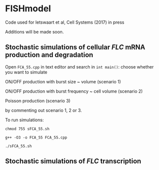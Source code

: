 # FISHmodel
Code used for Ietswaart et al, Cell Systems (2017) in press

Additions will be made soon.

## Stochastic simulations of cellular *FLC* mRNA production and degradation

Open `FCA_55.cpp` in text editor and search in `int main()`: 
choose whether you want to simulate

ON/OFF production with burst size ~ volume (scenario 1)

ON/OFF production with burst frequency ~ cell volume (scenario 2)

Poisson production (scenario 3)

by commenting out scenario 1, 2 or 3.

To run simulations: 

`chmod 755 sFCA_55.sh`

`g++ -O3 -o FCA_55 FCA_55.cpp`
 
`./sFCA_55.sh` 

## Stochastic simulations of *FLC* transcription



